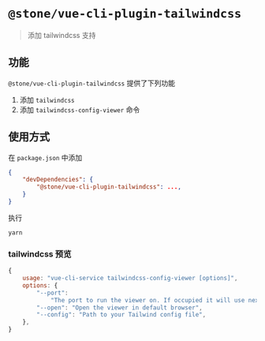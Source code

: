 # `@stone/vue-cli-plugin-tailwindcss`

> 添加 tailwindcss 支持

## 功能

`@stone/vue-cli-plugin-tailwindcss` 提供了下列功能

1.  添加 `tailwindcss`
2.  添加 `tailwindcss-config-viewer` 命令

## 使用方式

在 `package.json` 中添加

```json
{
    "devDependencies": {
        "@stone/vue-cli-plugin-tailwindcss": ...,
    }
}
```

执行

```shell
yarn
```

### tailwindcss 预览

```js
{
    usage: "vue-cli-service tailwindcss-config-viewer [options]",
    options: {
        "--port":
            "The port to run the viewer on. If occupied it will use next available port. (default: 3000)",
        "--open": "Open the viewer in default browser",
        "--config": "Path to your Tailwind config file",
    },
}
```

